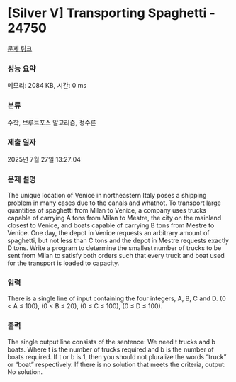 # [Silver V] Transporting Spaghetti - 24750 

[문제 링크](https://www.acmicpc.net/problem/24750) 

### 성능 요약

메모리: 2084 KB, 시간: 0 ms

### 분류

수학, 브루트포스 알고리즘, 정수론

### 제출 일자

2025년 7월 27일 13:27:04

### 문제 설명

<p>The unique location of Venice in northeastern Italy poses a shipping problem in many cases due to the canals and whatnot. To transport large quantities of spaghetti from Milan to Venice, a company uses trucks capable of carrying A tons from Milan to Mestre, the city on the mainland closest to Venice, and boats capable of carrying B tons from Mestre to Venice. One day, the depot in Venice requests an arbitrary amount of spaghetti, but not less than C tons and the depot in Mestre requests exactly D tons. Write a program to determine the smallest number of trucks to be sent from Milan to satisfy both orders such that every truck and boat used for the transport is loaded to capacity.</p>

### 입력 

 <p>There is a single line of input containing the four integers, A, B, C and D. (0 < A ≤ 100), (0 < B ≤ 20), (0 ≤ C ≤ 100), (0 ≤ D ≤ 100).</p>

### 출력 

 <p>The single output line consists of the sentence: We need t trucks and b boats. Where t is the number of trucks required and b is the number of boats required. If t or b is 1, then you should not pluralize the words “truck” or “boat” respectively. If there is no solution that meets the criteria, output: No solution.</p>

